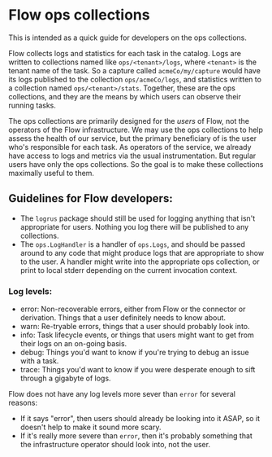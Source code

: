 # Flow ops collections

This is intended as a quick guide for developers on the ops collections.

Flow collects logs and statistics for each task in the catalog. Logs are written
to collections named like `ops/<tenant>/logs`, where `<tenant>` is the tenant
name of the task. So a capture called `acmeCo/my/capture` would have its logs
published to the collection `ops/acmeCo/logs`, and statistics written to a
collection named `ops/<tenant>/stats`. Together, these are the ops collections,
and they are the means by which users can observe their running tasks.

The ops collections are primarily designed for the _users_ of Flow, not the
operators of the Flow infrastructure. We may use the ops collections to help
assess the health of our service, but the primary beneficiary of is the user
who's responsible for each task. As operators of the service, we already have
access to logs and metrics via the usual instrumentation. But regular users have
only the ops collections. So the goal is to make these collections maximally
useful to them.

## Guidelines for Flow developers:

- The `logrus` package should still be used for logging anything that isn't
  appropriate for users. Nothing you log there will be published to any
  collections.
- The `ops.LogHandler` is a handler of `ops.Logs`, and should be passed around
  to any code that might produce logs that are appropriate to show to the user.
  A handler might write into the appropriate ops collection, or print to local
  stderr depending on the current invocation context.

### Log levels:

- error: Non-recoverable errors, either from Flow or the connector or
  derivation. Things that a user definitely needs to know about.
- warn: Re-tryable errors, things that a user should probably look into.
- info: Task lifecycle events, or things that users might want to get from their
  logs on an on-going basis.
- debug: Things you'd want to know if you're trying to debug an issue with a
  task.
- trace: Things you'd want to know if you were desperate enough to sift through
  a gigabyte of logs.

Flow does not have any log levels more sever than `error` for several reasons:

- If it says "error", then users should already be looking into it ASAP, so it
  doesn't help to make it sound more scary.
- If it's really more severe than `error`, then it's probably something that the
  infrastructure operator should look into, not the user.
